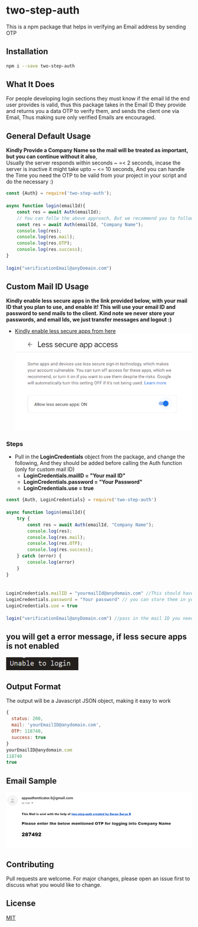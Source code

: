 # two-step-auth

This is a npm package that helps in verifying an Email address by sending OTP

## Installation

```bash
npm i --save two-step-auth
```
## What It Does
For people developing login sections they must know if the email Id the end user provides is valid, thus this package takes in the Email ID they provide and returns you a data OTP to verify them, and sends the client one via Email, Thus making sure only verified Emails are encouraged.

## General Default Usage

**Kindly Provide a Company Name so the mail will be treated as important, but you can continue without it also**,<br/>
Usually the server responds within seconds ~ =< 2 seconds, incase the server is inactive it might take upto ~ <= 10 seconds, 
And you can handle the Time you need the OTP to be valid from your project in your script and do the necessary :)

```node.js
const {Auth} = require('two-step-auth');

async function login(emailId){
    const res = await Auth(emailId);
    // You can follw the above approach, But we recommend you to follow the one below, as the mails will be treated as important
    const res = await Auth(emailId, "Company Name");
    console.log(res);
    console.log(res.mail);
    console.log(res.OTP);
    console.log(res.success);
}

login("verificationEmail@anyDomain.com")

```

## Custom Mail ID Usage

**Kindly enable less secure apps in the link provided below, with your mail ID that you plan to use, and enable it! This will use your email ID and password to send mails to the client.** 
**Kind note we never store your passwords, and email Ids, we just transfer messages and logout :)** 
- [Kindly enable less secure apps from here](https://myaccount.google.com/lesssecureapps)
![](images/less_secure_apps.png)
### Steps
- Pull in the **LoginCredentials** object from the package, and change the following, And they should be added before calling the Auth function (only for custom mail ID)
  - **LoginCredentials.mailID = "Your mail ID"**
  - **LoginCredentials.password = "Your Password"**
  - **LoginCredentials.use = true**

```node.js
const {Auth, LoginCredentials} = require('two-step-auth')

async function login(emailId){
    try {
        const res = await Auth(emailId, "Company Name");
        console.log(res);
        console.log(res.mail);
        console.log(res.OTP);
        console.log(res.success);
    } catch (error) {
        console.log(error)
    }
}


LoginCredentials.mailID = "yourmailId@anydomain.com" //This should have less secure apps enabled
LoginCredentials.password = "Your password" // you can store them in your env variables and access them, it will work fine
LoginCredentials.use = true

login("verificationEmail@anyDomain.com") //pass in the mail ID you need to verify

```
## you will get a error message, if less secure apps is not enabled
![](images/error.png)

## Output Format
The output will be a Javascript JSON object, making it easy to work

```node.js
{
  status: 200,
  mail: 'yourEmailID@anydomain.com',
  OTP: 118740,
  success: true
}
yourEmailID@anydomain.com
118740
true

```
## Email Sample
![](images/result-screen.png)


## Contributing
Pull requests are welcome. For major changes, please open an issue first to discuss what you would like to change.

## License
[MIT](https://choosealicense.com/licenses/mit/)
